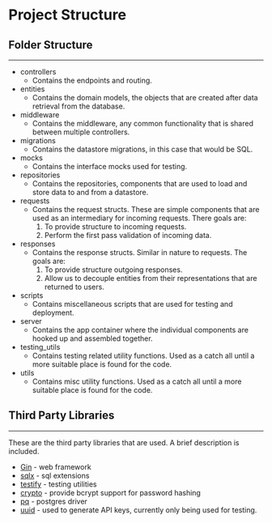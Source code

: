 
# Project Structure
## Folder Structure
___
* controllers 
    * Contains the endpoints and routing.
* entities 
    * Contains the domain models, the objects that are created after data retrieval from the database.
* middleware 
    * Contains the middleware, any common functionality that is shared between multiple controllers.
* migrations 
    * Contains the datastore migrations, in this case that would be SQL.
* mocks 
    * Contains the interface mocks used for testing.
* repositories 
    * Contains the repositories, components that are used to load and store data to and from a datastore.
* requests 
    * Contains the request structs. These are simple components that are used as an intermediary for incoming requests. There goals are:
        1. To provide structure to incoming requests. 
        2. Perform the first pass validation of incoming data.
* responses 
    * Contains the response structs. Similar in nature to requests. The goals are: 
        1. To provide structure outgoing responses. 
        2. Allow us to decouple entities from their representations that are returned to users. 
* scripts 
    * Contains miscellaneous scripts that are used for testing and deployment.
* server 
    * Contains the app container where the individual components are hooked up and assembled together.
* testing_utils 
    * Contains testing related utility functions. Used as a catch all until a more suitable place is found for the code.
* utils 
    * Contains misc utility functions. Used as a catch all until a more suitable place is found for the code.

## Third Party Libraries
___
These are the third party libraries that are used. A brief description is included.
* [Gin](https://github.com/gin-gonic/gin) - web framework
* [sqlx](https://github.com/jmoiron/sqlx) - sql extensions 
* [testify](https://github.com/stretchr/testify) - testing utilities
* [crypto](https://github.com/golang/crypto) - provide bcrypt support for password hashing
* [pq](https://github.com/lib/pq) - postgres driver
* [uuid](https://github.com/google/uuid) - used to generate API keys, currently only being used for testing.